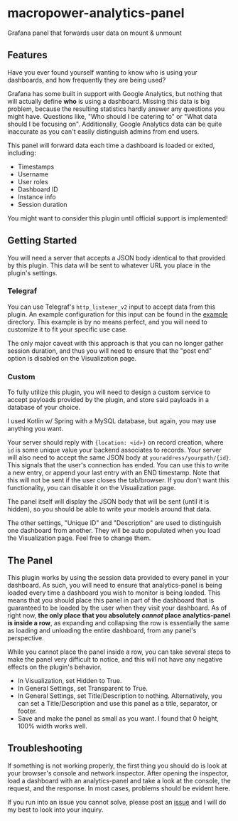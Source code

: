 # macropower-analytics-panel

Grafana panel that forwards user data on mount &amp; unmount

## Features

Have you ever found yourself wanting to know who is using your dashboards, and how frequently they are being used?

Grafana has some built in support with Google Analytics, but nothing that will actually define **who** is using a dashboard. Missing this data is big problem, because the resulting statistics hardly answer any questions you might have. Questions like, "Who should I be catering to" or "What data should I be focusing on". Additionally, Google Analytics data can be quite inaccurate as you can't easily distinguish admins from end users.

This panel will forward data each time a dashboard is loaded or exited, including:

- Timestamps
- Username
- User roles
- Dashboard ID
- Instance info
- Session duration

You might want to consider this plugin until official support is implemented!

## Getting Started

You will need a server that accepts a JSON body identical to that provided by this plugin. This data will be sent to whatever URL you place in the plugin's settings.

### Telegraf

You can use Telegraf's `http_listener_v2` input to accept data from this plugin. An example configuration for this input can be found in the [example](tree/master/example) directory. This example is by no means perfect, and you will need to customize it to fit your specific use case.

The only major caveat with this approach is that you can no longer gather session duration, and thus you will need to ensure that the "post end" option is disabled on the Visualization page.

### Custom

To fully utilize this plugin, you will need to design a custom service to accept payloads provided by the plugin, and store said payloads in a database of your choice.

I used Kotlin w/ Spring with a MySQL database, but again, you may use anything you want.

Your server should reply with `{location: <id>}` on record creation, where `id` is some unique value your backend associates to records. Your server will also need to accept the same JSON body at `youraddress/yourpath/{id}`. This signals that the user's connection has ended. You can use this to write a new entry, or append your last entry with an END timestamp. Note that this will not be sent if the user closes the tab/browser. If you don't want this functionality, you can disable it on the Visualization page.

The panel itself will display the JSON body that will be sent (until it is hidden), so you should be able to write your models around that data.

The other settings, "Unique ID" and "Description" are used to distinguish one dashboard from another. They will be auto populated when you load the Visualization page. Feel free to change them.

## The Panel

This plugin works by using the session data provided to every panel in your dashboard. As such, you will need to ensure that analytics-panel is being loaded every time a dashboard you wish to monitor is being loaded. This means that you should place this panel in part of the dashboard that is guaranteed to be loaded by the user when they visit your dashboard. As of right now, **the only place that you absolutely _cannot_ place analytics-panel is inside a row**, as expanding and collapsing the row is essentially the same as loading and unloading the entire dashboard, from any panel's perspective.

While you cannot place the panel inside a row, you can take several steps to make the panel very difficult to notice, and this will not have any negative effects on the plugin's behavior.

- In Visualization, set Hidden to True.
- In General Settings, set Transparent to True.
- In General Settings, set Title/Description to nothing. Alternatively, you can set a Title/Description and use this panel as a title, separator, or footer.
- Save and make the panel as small as you want. I found that 0 height, 100% width works well.

## Troubleshooting

If something is not working properly, the first thing you should do is look at your browser's console and network inspector. After opening the inspector, load a dashboard with an analytics-panel and take a look at the console, the request, and the response. In most cases, problems should be evident here.

If you run into an issue you cannot solve, please post an [issue](issues) and I will do my best to look into your inquiry.
